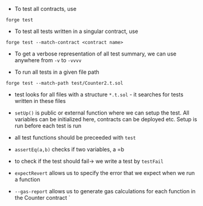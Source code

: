 - To test all contracts, use

`forge test`

- To test all tests written in a singular contract, use

`forge test --match-contract <contract name>`

- To get a verbose representation of all test summary, we can use anywhere from `-v` to `-vvvv`

- To run all tests in a given file path

`forge test --match-path test/Counter2.t.sol`

- test looks for all files with a structure `*.t.sol` - it searches for tests written in these files

- `setUp()` is public or external function where we can setup the test. All variables can be initialized here, contracts can be deployed etc. Setup is run before each test is run

- all test functions should be preceeded with `test`

- `assertEq(a,b)` checks if two variables, a =b

- to check if the test should fail-> we write a test by `testFail`

- `expectRevert` allows us to specify the error that we expect when we run a function

- `--gas-report` allows us to generate gas calculations for each function in the Counter contract
  `
